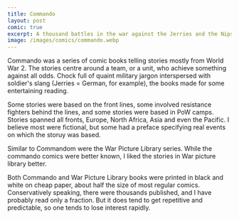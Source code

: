```yaml
---
title: Commando
layout: post
comic: true
excerpt: A thousand battles in the war against the Jerries and the Nips.
image: /images/comics/commando.webp
---
```


Commando was a series of comic books telling stories mostly from World War 2. The stories centre around a team, or a unit, who achieve something against all odds. Chock full of quaint military jargon interspersed with soldier's slang (Jerries = German, for example), the books made for some entertaining reading.

Some stories were based on the front lines, some involved resistance fighters behind the lines, and some stories were based in PoW camps. Stories spanned all fronts, Europe, North Africa, Asia and even the Pacific. I believe most were fictional, but some had a preface specifying real events on which the storuy was based.

Similar to Commandom were the War Picture Library series. While the commando comics were better known, I liked the stories in War picture library better.

Both Commando and War Picture Library books were printed in black and white on cheap paper, about half the size of most regular comics. Conservatively speaking, there were thousands published, and I have probably read only a fraction. But it does tend to get repetitive and predictable, so one tends to lose interest rapidly.
